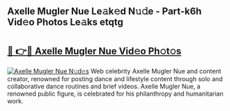 ## Axelle Mugler Nue Le𝚊k𝚎d N𝚞𝚍e - Part-k6h Vid𝚎o Photos Le𝚊ks etqtg

# <h2><a href="http://fba5n93.evod.top/?m=Axelle+Mugler+Nue">🔗 👉🔴 Axelle Mugler Nue Vid𝚎o Ph𝚘t𝚘s</a></h2>

[![Axelle Mugler Nue N𝚞d𝚎s](https://i.imgur.com/8V9OHl7.gif)](http://fba5n93.evod.top/?m=Axelle+Mugler+Nue)
Web celebrity Axelle Mugler Nue and content creator, renowned for posting dance and lifestyle content through solo and collaborative dance routines and brief videos. Axelle Mugler Nue, a renowned public figure, is celebrated for his philanthropy and humanitarian work. 
